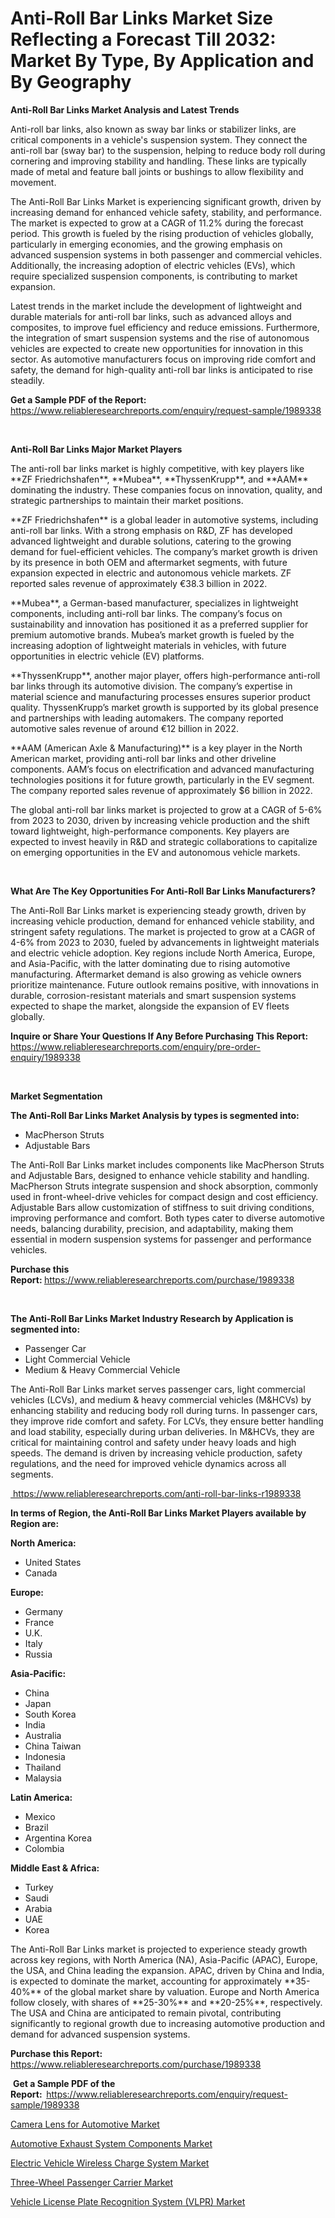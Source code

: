 <p><h1>Anti-Roll Bar Links Market Size Reflecting a Forecast Till 2032: Market By Type, By Application and By Geography</h1></p><p><strong>Anti-Roll Bar Links Market Analysis and Latest Trends</strong></p>
<p><p>Anti-roll bar links, also known as sway bar links or stabilizer links, are critical components in a vehicle's suspension system. They connect the anti-roll bar (sway bar) to the suspension, helping to reduce body roll during cornering and improving stability and handling. These links are typically made of metal and feature ball joints or bushings to allow flexibility and movement.</p><p>The Anti-Roll Bar Links Market is experiencing significant growth, driven by increasing demand for enhanced vehicle safety, stability, and performance. The market is expected to grow at a CAGR of 11.2% during the forecast period. This growth is fueled by the rising production of vehicles globally, particularly in emerging economies, and the growing emphasis on advanced suspension systems in both passenger and commercial vehicles. Additionally, the increasing adoption of electric vehicles (EVs), which require specialized suspension components, is contributing to market expansion.</p><p>Latest trends in the market include the development of lightweight and durable materials for anti-roll bar links, such as advanced alloys and composites, to improve fuel efficiency and reduce emissions. Furthermore, the integration of smart suspension systems and the rise of autonomous vehicles are expected to create new opportunities for innovation in this sector. As automotive manufacturers focus on improving ride comfort and safety, the demand for high-quality anti-roll bar links is anticipated to rise steadily.</p></p>
<p><strong>Get a Sample PDF of the Report:&nbsp;</strong> <a href="https://www.reliableresearchreports.com/enquiry/request-sample/1989338?utm_campaign=10&utm_medium=2&utm_source=Github&utm_content=ia&utm_term=24012025&utm_id=anti-roll-bar-links">https://www.reliableresearchreports.com/enquiry/request-sample/1989338</a></p>
<p>&nbsp;</p>
<p><strong>Anti-Roll Bar Links Major Market Players</strong></p>
<p><p>The anti-roll bar links market is highly competitive, with key players like **ZF Friedrichshafen**, **Mubea**, **ThyssenKrupp**, and **AAM** dominating the industry. These companies focus on innovation, quality, and strategic partnerships to maintain their market positions.</p><p>**ZF Friedrichshafen** is a global leader in automotive systems, including anti-roll bar links. With a strong emphasis on R&D, ZF has developed advanced lightweight and durable solutions, catering to the growing demand for fuel-efficient vehicles. The company’s market growth is driven by its presence in both OEM and aftermarket segments, with future expansion expected in electric and autonomous vehicle markets. ZF reported sales revenue of approximately €38.3 billion in 2022.</p><p>**Mubea**, a German-based manufacturer, specializes in lightweight components, including anti-roll bar links. The company’s focus on sustainability and innovation has positioned it as a preferred supplier for premium automotive brands. Mubea’s market growth is fueled by the increasing adoption of lightweight materials in vehicles, with future opportunities in electric vehicle (EV) platforms.</p><p>**ThyssenKrupp**, another major player, offers high-performance anti-roll bar links through its automotive division. The company’s expertise in material science and manufacturing processes ensures superior product quality. ThyssenKrupp’s market growth is supported by its global presence and partnerships with leading automakers. The company reported automotive sales revenue of around €12 billion in 2022.</p><p>**AAM (American Axle & Manufacturing)** is a key player in the North American market, providing anti-roll bar links and other driveline components. AAM’s focus on electrification and advanced manufacturing technologies positions it for future growth, particularly in the EV segment. The company reported sales revenue of approximately $6 billion in 2022.</p><p>The global anti-roll bar links market is projected to grow at a CAGR of 5-6% from 2023 to 2030, driven by increasing vehicle production and the shift toward lightweight, high-performance components. Key players are expected to invest heavily in R&D and strategic collaborations to capitalize on emerging opportunities in the EV and autonomous vehicle markets.</p></p>
<p>&nbsp;</p>
<p><strong>What Are The Key Opportunities For Anti-Roll Bar Links Manufacturers?</strong></p>
<p><p>The Anti-Roll Bar Links market is experiencing steady growth, driven by increasing vehicle production, demand for enhanced vehicle stability, and stringent safety regulations. The market is projected to grow at a CAGR of 4-6% from 2023 to 2030, fueled by advancements in lightweight materials and electric vehicle adoption. Key regions include North America, Europe, and Asia-Pacific, with the latter dominating due to rising automotive manufacturing. Aftermarket demand is also growing as vehicle owners prioritize maintenance. Future outlook remains positive, with innovations in durable, corrosion-resistant materials and smart suspension systems expected to shape the market, alongside the expansion of EV fleets globally.</p></p>
<p><strong>Inquire or Share Your Questions If Any Before Purchasing This Report:</strong> <a href="https://www.reliableresearchreports.com/enquiry/pre-order-enquiry/1989338?utm_campaign=10&utm_medium=2&utm_source=Github&utm_content=ia&utm_term=24012025&utm_id=anti-roll-bar-links">https://www.reliableresearchreports.com/enquiry/pre-order-enquiry/1989338</a></p>
<p>&nbsp;</p>
<p><strong>Market Segmentation</strong></p>
<p><strong>The Anti-Roll Bar Links Market Analysis by types is segmented into:</strong></p>
<p><ul><li>MacPherson Struts</li><li>Adjustable Bars</li></ul></p>
<p><p>The Anti-Roll Bar Links market includes components like MacPherson Struts and Adjustable Bars, designed to enhance vehicle stability and handling. MacPherson Struts integrate suspension and shock absorption, commonly used in front-wheel-drive vehicles for compact design and cost efficiency. Adjustable Bars allow customization of stiffness to suit driving conditions, improving performance and comfort. Both types cater to diverse automotive needs, balancing durability, precision, and adaptability, making them essential in modern suspension systems for passenger and performance vehicles.</p></p>
<p><strong>Purchase this Report:&nbsp;</strong><a href="https://www.reliableresearchreports.com/purchase/1989338?utm_campaign=10&utm_medium=2&utm_source=Github&utm_content=ia&utm_term=24012025&utm_id=anti-roll-bar-links">https://www.reliableresearchreports.com/purchase/1989338</a></p>
<p>&nbsp;</p>
<p><strong>The Anti-Roll Bar Links Market Industry Research by Application is segmented into:</strong></p>
<p><ul><li>Passenger Car</li><li>Light Commercial Vehicle</li><li>Medium & Heavy Commercial Vehicle</li></ul></p>
<p><p>The Anti-Roll Bar Links market serves passenger cars, light commercial vehicles (LCVs), and medium & heavy commercial vehicles (M&HCVs) by enhancing stability and reducing body roll during turns. In passenger cars, they improve ride comfort and safety. For LCVs, they ensure better handling and load stability, especially during urban deliveries. In M&HCVs, they are critical for maintaining control and safety under heavy loads and high speeds. The demand is driven by increasing vehicle production, safety regulations, and the need for improved vehicle dynamics across all segments.</p></p>
<p><a href="https://www.reliableresearchreports.com/anti-roll-bar-links-r1989338?utm_campaign=10&utm_medium=2&utm_source=Github&utm_content=ia&utm_term=24012025&utm_id=anti-roll-bar-links">&nbsp;https://www.reliableresearchreports.com/anti-roll-bar-links-r1989338</a></p>
<p><strong>In terms of Region, the Anti-Roll Bar Links Market Players available by Region are:</strong></p>
<p>
    <p> <strong> North America: </strong>
        <ul>
            <li>United States</li>
            <li>Canada</li>
        </ul>
        </p> 
    <p> <strong> Europe: </strong>
        <ul>
            <li>Germany</li>
            <li>France</li>
            <li>U.K.</li>
            <li>Italy</li>
            <li>Russia</li>
        </ul>
        </p> 
    <p> <strong> Asia-Pacific: </strong>
        <ul>
            <li>China</li>
            <li>Japan</li>
            <li>South Korea</li>
            <li>India</li>
            <li>Australia</li>
            <li>China Taiwan</li>
            <li>Indonesia</li>
            <li>Thailand</li>
            <li>Malaysia</li>
        </ul>
        </p> 
    <p> <strong> Latin America: </strong>
        <ul>
            <li>Mexico</li>
            <li>Brazil</li>
            <li>Argentina Korea</li>
            <li>Colombia</li>
        </ul>
        </p> 
    <p> <strong> Middle East & Africa: </strong>
        <ul>
            <li>Turkey</li>
            <li>Saudi</li>
            <li>Arabia</li>
            <li>UAE</li>
            <li>Korea</li>
        </ul>
    </p>
    </p>
<p><p>The Anti-Roll Bar Links market is projected to experience steady growth across key regions, with North America (NA), Asia-Pacific (APAC), Europe, the USA, and China leading the expansion. APAC, driven by China and India, is expected to dominate the market, accounting for approximately **35-40%** of the global market share by valuation. Europe and North America follow closely, with shares of **25-30%** and **20-25%**, respectively. The USA and China are anticipated to remain pivotal, contributing significantly to regional growth due to increasing automotive production and demand for advanced suspension systems.</p></p>
<p><strong>Purchase this Report: </strong><a href="https://www.reliableresearchreports.com/purchase/1989338?utm_campaign=10&utm_medium=2&utm_source=Github&utm_content=ia&utm_term=24012025&utm_id=anti-roll-bar-links">https://www.reliableresearchreports.com/purchase/1989338</a></p>
<p>&nbsp;<strong>Get a Sample PDF of the Report:&nbsp;&nbsp;</strong><a href="https://www.reliableresearchreports.com/enquiry/request-sample/1989338?utm_campaign=10&utm_medium=2&utm_source=Github&utm_content=ia&utm_term=24012025&utm_id=anti-roll-bar-links">https://www.reliableresearchreports.com/enquiry/request-sample/1989338</a></p>
<p><strong></strong></p>
<p><p><a href="https://github.com/ygfu6u/Market-Research-Report-List-1/blob/main/camera-lens-for-automotive-market.md?utm_campaign=10&utm_medium=2&utm_source=Github&utm_content=ia&utm_term=24012025&utm_id=anti-roll-bar-links">Camera Lens for Automotive Market</a></p><p><a href="https://github.com/leopardmicheal7019/Market-Research-Report-List-1/blob/main/automotive-exhaust-system-components-market.md?utm_campaign=10&utm_medium=2&utm_source=Github&utm_content=ia&utm_term=24012025&utm_id=anti-roll-bar-links">Automotive Exhaust System Components Market</a></p><p><a href="https://github.com/JubayerMia832/Market-Research-Report-List-1/blob/main/electric-vehicle-wireless-charge-system-market.md?utm_campaign=10&utm_medium=2&utm_source=Github&utm_content=ia&utm_term=24012025&utm_id=anti-roll-bar-links">Electric Vehicle Wireless Charge System Market</a></p><p><a href="https://github.com/domoniqueluoma76/Market-Research-Report-List-1/blob/main/three-wheel-passenger-carrier-market.md?utm_campaign=10&utm_medium=2&utm_source=Github&utm_content=ia&utm_term=24012025&utm_id=anti-roll-bar-links">Three-Wheel Passenger Carrier Market</a></p><p><a href="https://github.com/millionkaryn68/Market-Research-Report-List-1/blob/main/vehicle-license-plate-recognition-system-vlpr-market.md?utm_campaign=10&utm_medium=2&utm_source=Github&utm_content=ia&utm_term=24012025&utm_id=anti-roll-bar-links">Vehicle License Plate Recognition System (VLPR) Market</a></p></p>